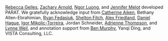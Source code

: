 [Rebecca Gelles](https://cset.georgetown.edu/staff/rebecca-gelles/), [Zachary Arnold](https://cset.georgetown.edu/staff/zachary-arnold/), [Ngor Luong](https://cset.georgetown.edu/staff/ngor-luong/), and [Jennifer Melot](https://cset.georgetown.edu/staff/jennifer-melot/) developed PARAT. We gratefully acknowledge input from [Catherine Aiken](https://cset.georgetown.edu/staff/catherine-aiken/), Bethany Allen-Ebrahimian, [Ryan Fedasiuk](https://cset.georgetown.edu/staff/ryan-fedasiuk/), [Shelton Fitch](https://cset.georgetown.edu/staff/shelton-fitch), [Alex Friedland](https://cset.georgetown.edu/staff/alex-friedland), [Daniel Hague](https://cset.georgetown.edu/staff/daniel-hague/), [Igor Mikolic-Torreira](https://cset.georgetown.edu/staff/igor-mikolic-torreira/), Jordan Schneider, [Adrienne Thompson](https://cset.georgetown.edu/staff/adrienne-thompson), and [Lynne Weil](https://cset.georgetown.edu/staff/lynne-weil/), and annotation support from [Ben Murphy](https://cset.georgetown.edu/staff/ben-murphy/), Yanqi Ding, and VISTA Consulting, LLC.

